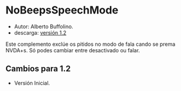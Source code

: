 # NoBeepsSpeechMode #
*	 Autor: Alberto Buffolino.
*	 descarga: [versión 1.2][1]

Este complemento exclúe os pitidos no  modo de fala cando se prema NVDA+s.
Só podes cambiar entre desactivado ou falar.

## Cambios para 1.2 ##
*	 Versión Inicial.

[1]: http://addons.nvda-project.org/files/get.php?file=nb
